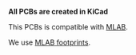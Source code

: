 **All PCBs are created in KiCad**

This PCBs is compatible with [MLAB](https://github.com/MLAB-project/Modules).

We use [MLAB footprints](https://github.com/MLAB-project/kicad-mlab).